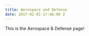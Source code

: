```yaml
---
title: Aerospace and Defense
date: 2017-02-02 17:46:00 Z
---
```


This is the Aerospace & Defense page!